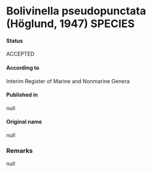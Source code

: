 Bolivinella pseudopunctata (Höglund, 1947) SPECIES
=======

#### Status
ACCEPTED

#### According to
Interim Register of Marine and Nonmarine Genera

#### Published in
null

#### Original name
null

### Remarks
null